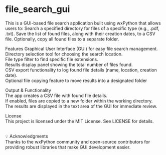 # file_search_gui
This is a GUI-based file search application built using wxPython that allows users to:  Search a specified directory for files of a specific type (e.g., .pdf, .txt).  Save the list of found files, along with their creation dates, to a CSV file. Optionally, copy all found files to a separate folder.

Features
Graphical User Interface (GUI) for easy file search management.<br>
Directory selection tool for choosing the search location.<br>
File type filter to find specific file extensions.<br>
Results display panel showing the total number of files found.<br>
CSV export functionality to log found file details (name, location, creation date).<br>
Optional file copying feature to move results into a designated folder<br>

Output & Functionality<br>
The app creates a CSV file with found file details.<br>
If enabled, files are copied to a new folder within the working directory.<br>
The results are displayed in the text area of the GUI for immediate review.<br>

 License<br>
This project is licensed under the MIT License. See LICENSE for details.<br><br>

💡 Acknowledgments<br>
Thanks to the wxPython community and open-source contributors for providing robust libraries that make GUI development easier.
